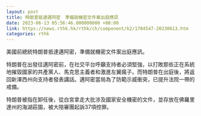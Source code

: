 ```yaml
---
layout: post
title: 特朗普抵達邁阿密　準備就機密文件案出庭應訊
date: 2023-06-13 05:56:46.000000000 +08:00
link: https://news.rthk.hk/rthk/ch/component/k2/1704547-20230613.htm
categories: rthk
---
```


美國前總統特朗普抵達邁阿密，準備就機密文件案出庭應訊。

特朗普在出發往邁阿密前，在社交平台呼籲支持者必須堅強，以打敗那些正在系統地摧毀國家的共產黨人、馬克思主義者和激進左翼瘋子。而特朗普在出庭後，將返回新澤西州向支持者發表講話。邁阿密當局為了防範示威衝突，已提升法院一帶的戒備。

特朗普被指在卸任後，從白宮拿走大批涉及國家安全機密的文件，並存放在佛羅里達州的海湖莊園，被大陪審團起訴37項控罪。
